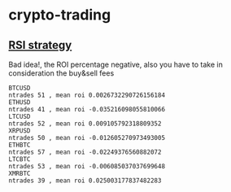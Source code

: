 # crypto-trading

## [RSI strategy](https://github.com/eugenioclrc/crypto-trading/blob/master/RSI.ipynb)

Bad idea!, the ROI percentage negative, also you have to take in consideration
the buy&sell fees

```
BTCUSD
ntrades 51 , mean roi 0.0026732290726156184
ETHUSD
ntrades 41 , mean roi -0.035216098055810066
LTCUSD
ntrades 52 , mean roi 0.009105792318809352
XRPUSD
ntrades 50 , mean roi -0.012605270973493005
ETHBTC
ntrades 57 , mean roi -0.02249376560882072
LTCBTC
ntrades 53 , mean roi -0.006085037037699648
XMRBTC
ntrades 39 , mean roi 0.025003177837482283
```
